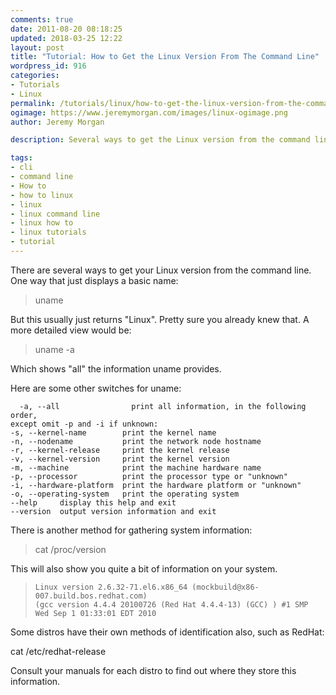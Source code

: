 ```yaml
---
comments: true
date: 2011-08-20 08:18:25
updated: 2018-03-25 12:22
layout: post
title: "Tutorial: How to Get the Linux Version From The Command Line"
wordpress_id: 916
categories:
- Tutorials
- Linux
permalink: /tutorials/linux/how-to-get-the-linux-version-from-the-command-line/
ogimage: https://www.jeremymorgan.com/images/linux-ogimage.png
author: Jeremy Morgan

description: Several ways to get the Linux version from the command line.

tags:
- cli
- command line
- How to
- how to linux
- linux
- linux command line
- linux how to
- linux tutorials
- tutorial
---
```


There are several ways to get your Linux version from the command line. One way that just displays a basic name:


> uname


But this usually just returns "Linux". Pretty sure you already knew that. A more detailed view would be:


> uname -a


Which shows "all" the information uname provides.

Here are some other switches for uname:

    
      -a, --all                print all information, in the following order,
    except omit -p and -i if unknown:
    -s, --kernel-name        print the kernel name
    -n, --nodename           print the network node hostname
    -r, --kernel-release     print the kernel release
    -v, --kernel-version     print the kernel version
    -m, --machine            print the machine hardware name
    -p, --processor          print the processor type or "unknown"
    -i, --hardware-platform  print the hardware platform or "unknown"
    -o, --operating-system   print the operating system
    --help     display this help and exit
    --version  output version information and exit


There is another method for gathering system information:


> cat /proc/version


This will also show you quite a bit of information on your system.


> 

>     
>     Linux version 2.6.32-71.el6.x86_64 (mockbuild@x86-007.build.bos.redhat.com)
>     (gcc version 4.4.4 20100726 (Red Hat 4.4.4-13) (GCC) ) #1 SMP Wed Sep 1 01:33:01 EDT 2010
> 
> 



Some distros have their own methods of identification also, such as RedHat:

cat /etc/redhat-release

Consult your manuals for each distro to find out where they store this information.


